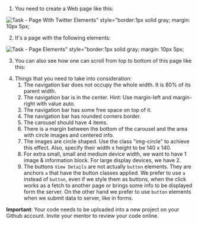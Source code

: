 1. You need to create a Web page like this:

 ![Task - Page With Twitter Elements" style="border:1px solid gray; margin: 10px 5px;](./images/task-twitter-bootstrap-elements.jpg)
 
2. It's a page with the following elements:
 
 ![Task - Page Elements" style="border:1px solid gray; margin: 10px 5px;](./images/task-twitter-bootstrap-elements-highlighted.jpg)
 
3. You can also see how one can scroll from top to bottom of this page like this:

 <div id="media-container-video-Task - Page With Various Twitter Bootstrap Elements">
  <a href="https://player.vimeo.com/video/194260210"></a>           
 </div>
  
4. Things that you need to take into consideration:
    1. The navigation bar does not occupy the whole width. It is 80% of its parent width.
    2. The navigation bar is in the center. Hint: Use margin-left and margin-right with value auto.
    3. The navigation bar has some free space on top of it.
    4. The navigation bar has rounded corners border.
    5. The carousel should have 4 items.
    6. There is a margin between the bottom of the carousel and the area with circle images and centered info.
    7. The images are circle shaped. Use the class "img-circle" to achieve this effect. Also, specify their width x height to be 140 x 140.
    8. For extra small, small and medium device width, we want to have 1 image & information block. For large display devices, we have 2.
    9. The buttons `View Details` are not actually `button` elements. They are anchors `a` that have the button classes applied. We prefer to use `a` instead of `button`,
    even if we style them as buttons, when the click works as a fetch to another page or brings some info to be displayed form the server. On the other hand we
    prefer to use `button` elements when we submit data to server, like in forms.

**Important**: Your code needs to be uploaded into a new project on your Github account. Invite your mentor to review your code online.
